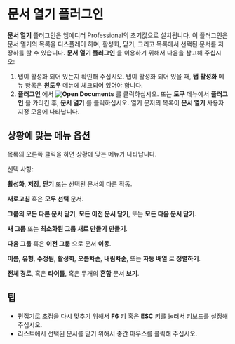 # 문서 열기 플러그인

**문서 열기** 플러그인은 엠에디터 Professional의 초기값으로 설치됩니다.
이 플러그인은 문서 열기의 목록을 디스플레이 하며, 활성화, 닫기, 그리고 목록에서 선택된 문서를 저장하를 할 수 있습니다.
**문서 열기 플러그인** 을 이용하기 위해서 다음을 참고해 주십시오:

1. 탭이 활성화 되어 있는지 확인해 주십시오. 탭이 활성화 되어 있을 때,
**탭 활성화** 메뉴 항목은 **윈도우** 메뉴에 체크되어 있어야 합니다.
2. **플러그인** 에서 **![Open Documents](../../images/plugin_opendocuments..png)**
를 클릭하십시오. 또는 **도구** 메뉴에서 **플러그인** 을 가리킨 후, **문서 열기** 를 클릭하십시오.
열기 문저의 목록이 **문서 열기** 사용자 지정 모음에 나타납니다.

## 상황에 맞는 메뉴 옵션

목록의 오른쪽 클릭을 하면 상황에 맞는 메뉴가 나타납니다.

선택 사항:

**활성화**, **저장**, **닫기** 또는 선택된 문서의 다른 작동.

**새로고침** 혹은 **모두 선택** 문서.

**그룹의 모든 다른 문서 닫기**, **모든 이전 문서 닫기**, 또는 **모든 다음 문서 닫기**.

**새 그룹** 또는 **최소화된 그룹 새로 만들기** **만들기**.

**다음 그룹** 혹은 **이전 그룹** 으로 문서 **이동**.

**이름**, **유형**, **수정됨**, **활성화**, **오름차순**, **내림차순**,
또는 **자동 배열** 로 **정렬하기**.

**전체 경로**, 혹은 **타이틀**, 혹은 두개의 **혼합** 문서 **보기**.

## 팁

- 편집기로 초점을 다시 맞추기 위해서 **F6** 키 혹은 **ESC** 키를 눌러서 키보드를 설정해 주십시오.
- 리스트에서 선택된 문서를 닫기 위해서 중간 마우스를 클릭해 주십시오.
